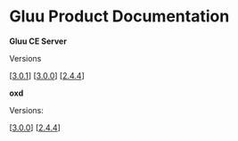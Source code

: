 # Gluu Product Documentation

**Gluu CE Server**

Versions
		
[[3.0.1](./docs/3.0.1)]		[[3.0.0](./docs/3.0.0)] 		[[2.4.4](./docs/2.4.4)]


**oxd**

Versions:


[[3.0.0](./docs/3.0.0)]     [[2.4.4](./docs/2.4.4)]